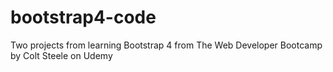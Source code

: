 # bootstrap4-code

Two projects from learning Bootstrap 4 from The Web Developer Bootcamp by Colt Steele on Udemy
